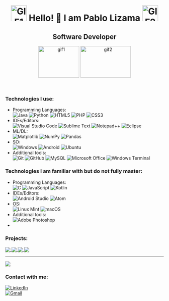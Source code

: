 <h1 align="center"> <img src="https://media4.giphy.com/media/v1.Y2lkPTc5MGI3NjExZnEwMnkyZDd4aHN1emh4cmdjOWVjcWgzanR5ejJ5MW10Z2ozczRpeCZlcD12MV9pbnRlcm5hbF9naWZfYnlfaWQmY3Q9Zw/du3J3cXyzhj75IOgvA/giphy.webp" alt="GIF1" width="50" height="50"> Hello! 👋 I am Pablo Lizama  <img src="https://media4.giphy.com/media/v1.Y2lkPTc5MGI3NjExZnEwMnkyZDd4aHN1emh4cmdjOWVjcWgzanR5ejJ5MW10Z2ozczRpeCZlcD12MV9pbnRlcm5hbF9naWZfYnlfaWQmY3Q9Zw/du3J3cXyzhj75IOgvA/giphy.webp" alt="GIF2" width="50" height="50">
</h1>
<h2 align="center">
<strong> Software Developer </strong><br>
</h2>
<p align="center">
<img src="https://media3.giphy.com/media/v1.Y2lkPTc5MGI3NjExZjBvc2J5cWRjaHB3YzZkMXMwd3lpNmZ2b3k0OXh2eWZhcGtoMmh6eiZlcD12MV9pbnRlcm5hbF9naWZfYnlfaWQmY3Q9Zw/1C8bHHJturSx2/giphy.webp" alt="gif1" width="130" height="100"> <img src="https://media1.giphy.com/media/v1.Y2lkPTc5MGI3NjExbmxvZGZ0Z25sZ2RxZWlsdW5uY244NXRsZzcwMjhxYndna3JlOTBhNSZlcD12MV9pbnRlcm5hbF9naWZfYnlfaWQmY3Q9Zw/26tn33aiTi1jkl6H6/giphy.webp" alt="gif2" width="160" height="100">
</p>


<br>


### Technologies I use:
- Programming Languages: <br>
	![Java](https://img.shields.io/badge/java-%23ED8B00.svg?style=for-the-badge&logo=openjdk&logoColor=white)
	![Python](https://img.shields.io/badge/python-3670A0?style=for-the-badge&logo=python&logoColor=ffdd54)
	![HTML5](https://img.shields.io/badge/html5-%23E34F26.svg?style=for-the-badge&logo=html5&logoColor=white)
	![PHP](https://img.shields.io/badge/php-%23777BB4.svg?style=for-the-badge&logo=php&logoColor=white)
	![CSS3](https://img.shields.io/badge/css3-%231572B6.svg?style=for-the-badge&logo=css3&logoColor=white)
- IDEs/Editors: <br>
	![Visual Studio Code](https://img.shields.io/badge/Visual%20Studio%20Code-0078d7.svg?style=for-the-badge&logo=visual-studio-code&logoColor=white)
	![Sublime Text](https://img.shields.io/badge/sublime_text-%23575757.svg?style=for-the-badge&logo=sublime-text&logoColor=important)
	![Notepad++](https://img.shields.io/badge/Notepad++-90E59A.svg?style=for-the-badge&logo=notepad%2b%2b&logoColor=black)
	![Eclipse](https://img.shields.io/badge/Eclipse-FE7A16.svg?style=for-the-badge&logo=Eclipse&logoColor=white)
- ML/DL: <br>
	![Matplotlib](https://img.shields.io/badge/Matplotlib-%23ffffff.svg?style=for-the-badge&logo=Matplotlib&logoColor=black)
	![NumPy](https://img.shields.io/badge/numpy-%23013243.svg?style=for-the-badge&logo=numpy&logoColor=white)
	![Pandas](https://img.shields.io/badge/pandas-%23150458.svg?style=for-the-badge&logo=pandas&logoColor=white)
- SO: <br>
	![Windows](https://img.shields.io/badge/Windows-0078D6?style=for-the-badge&logo=windows&logoColor=white)
	![Android](https://img.shields.io/badge/Android-3DDC84?style=for-the-badge&logo=android&logoColor=white)
	![Ubuntu](https://img.shields.io/badge/Ubuntu-E95420?style=for-the-badge&logo=ubuntu&logoColor=white)
- Additional tools:<br>
	![Git](https://img.shields.io/badge/git-%23F05033.svg?style=for-the-badge&logo=git&logoColor=white)
	![GitHub](https://img.shields.io/badge/github-%23121011.svg?style=for-the-badge&logo=github&logoColor=white)
	![MySQL](https://img.shields.io/badge/mysql-4479A1.svg?style=for-the-badge&logo=mysql&logoColor=white)
	![Microsoft Office](https://img.shields.io/badge/Microsoft_Office-D83B01?style=for-the-badge&logo=microsoft-office&logoColor=white)
	![Windows Terminal](https://img.shields.io/badge/Windows%20Terminal-%234D4D4D.svg?style=for-the-badge&logo=windows-terminal&logoColor=white)

### Technologies I am familiar with but do not fully master:
- Programming Languages: <br>
	![C](https://img.shields.io/badge/c-%2300599C.svg?style=for-the-badge&logo=c&logoColor=white)
	![JavaScript](https://img.shields.io/badge/javascript-%23323330.svg?style=for-the-badge&logo=javascript&logoColor=%23F7DF1E)
	![Kotlin](https://img.shields.io/badge/kotlin-%237F52FF.svg?style=for-the-badge&logo=kotlin&logoColor=white)
- IDEs/Editors:<br>
  	![Android Studio](https://img.shields.io/badge/android%20studio-346ac1?style=for-the-badge&logo=android%20studio&logoColor=white)
  	![Atom](https://img.shields.io/badge/Atom-%2366595C.svg?style=for-the-badge&logo=atom&logoColor=white)
- OS: <br>
	![Linux Mint](https://img.shields.io/badge/Linux%20Mint-87CF3E?style=for-the-badge&logo=Linux%20Mint&logoColor=white)
	![macOS](https://img.shields.io/badge/mac%20os-000000?style=for-the-badge&logo=macos&logoColor=F0F0F0)
- Additional tools: <br>
  	![Adobe Photoshop](https://img.shields.io/badge/adobe%20photoshop-%2331A8FF.svg?style=for-the-badge&logo=adobe%20photoshop&logoColor=white)
- 

### Projects:

<a href="https://github.com/Palior/Draw-polyhedra-from-an-input-file-that-contains-a-matrix">
  <img align="center" src="https://github-readme-stats.vercel.app/api/pin/?username=Palior&repo=Draw-polyhedra-from-an-input-file-that-contains-a-matrix&theme=tokyonight" />
</a>

<a href="https://github.com/Palior/Car-Parking-Registration-System">
 <img align="center" src="https://github-readme-stats.vercel.app/api/pin/?username=Palior&repo=Car-Parking-Registration-System&theme=tokyonight" />
</a>

<a href="https://github.com/Palior/GUI-for-bus-ticket-registration-">
  <img align="center" src="https://github-readme-stats.vercel.app/api/pin/?username=Palior&repo=GUI-for-bus-ticket-registration-&theme=tokyonight" />
</a>

<a href="https://github.com/Palior/Minesweeper-in-C">
 <img align="center" src="https://github-readme-stats.vercel.app/api/pin/?username=Palior&repo=Minesweeper-in-C&theme=tokyonight" />
</a>



---
<img align="center" src="https://github-readme-stats.vercel.app/api/top-langs/?username=Palior&theme=tokyonight" />

### Contact with me:
[![LinkedIn](https://img.shields.io/badge/linkedin-%230077B5.svg?style=for-the-badge&logo=linkedin&logoColor=white)](https://www.linkedin.com/in/pablo-lizama-orostica/)<br>
[![Gmail](https://img.shields.io/badge/Gmail-D14836?style=for-the-badge&logo=gmail&logoColor=white)](mailto:plizama.orostica@gmail.com)

